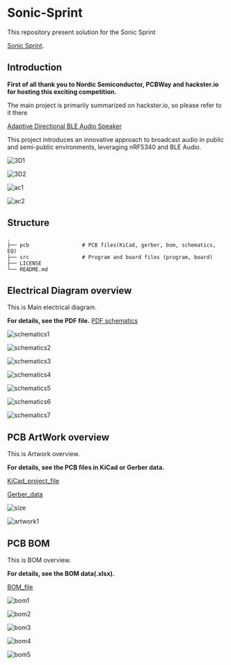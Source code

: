 # Sonic-Sprint
This repository present solution for the Sonic Sprint


[Sonic Sprint](https://www.hackster.io/contests/SonicSprint).

## Introduction
**First of all thank you to Nordic Semiconductor, PCBWay and hackster.io for hosting this exciting competition.**

The main project is primarily summarized on hackster.io, so please refer to it there 

[Adaptive Directional BLE Audio Speaker](https://www.hackster.io/iotengineer22/adaptive-directional-ble-audio-speaker-2d892d)

This project introduces an innovative approach to broadcast audio in public and semi-public environments, leveraging nRF5340 and BLE Audio.

![3D1](imgs/3D1.png)

![3D2](imgs/3D2.png)

![ac1](imgs/actual1.jpg)

![ac2](imgs/actual2.jpg)

## Structure
    .
    ├── pcb                 # PCB files(KiCad, gerber, bom, schematics, EQ)   
    ├── src                 # Program and board files (program, board)   
    ├── LICENSE
    └── README.md


## Electrical Diagram overview

This is Main electrical diagram.

**For details, see the PDF file.**
[PDF schematics](pcb/schematics)

![schematics1](imgs/sch1.png)

![schematics2](imgs/sch2.png)

![schematics3](imgs/sch3.png)

![schematics4](imgs/sch4.png)

![schematics5](imgs/sch5.png)

![schematics6](imgs/sch6.png)

![schematics7](imgs/sch7.png)


## PCB ArtWork overview

This is Artwork overview.

**For details, see the PCB files in KiCad or Gerber data.**

[KiCad_project_file](pcb/kicad)

[Gerber_data](pcb/gerber)

![size](imgs/size.png)

![artwork1](imgs/1-layer.png)


## PCB BOM

This is BOM overview.

**For details, see the BOM data(.xlsx).**

[BOM_file](pcb/bom)

![bom1](imgs/bom1.png)

![bom2](imgs/bom2.png)

![bom3](imgs/bom3.png)

![bom4](imgs/bom4.png)

![bom5](imgs/bom5.png)
